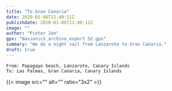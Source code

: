 ```yaml
---
title: "To Gran Canaria"
date: 2020-01-06T11:40:11Z
publishdate: 2020-01-06T11:40:11Z
image: ""
author: "Pieter Jan"
gpx: "Navionics_archive_export 52.gpx"
summary: "We do a night sail from Lanzarote to Gran Canaria."
draft: true
---
```


`From: Papagayo beach, Lanzarote, Canary Islands`<br/>
`To: Las Palmas, Gran Canaria, Canary Islands`

{{< image src="" alt="" ratio="3x2" >}}
